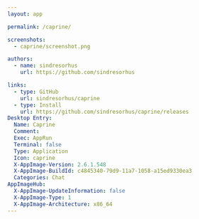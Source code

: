 ```yaml
---
layout: app

permalink: /caprine/

screenshots:
  - caprine/screenshot.png

authors:
  - name: sindresorhus
    url: https://github.com/sindresorhus

links:
  - type: GitHub
    url: sindresorhus/caprine
  - type: Install
    url: https://github.com/sindresorhus/caprine/releases
Desktop Entry:
  Name: Caprine
  Comment: 
  Exec: AppRun
  Terminal: false
  Type: Application
  Icon: caprine
  X-AppImage-Version: 2.6.1.548
  X-AppImage-BuildId: c4845340-79d9-11a7-1058-a15ed9330ea3
  Categories: Chat
AppImageHub:
  X-AppImage-UpdateInformation: false
  X-AppImage-Type: 1
  X-AppImage-Architecture: x86_64
---
```

